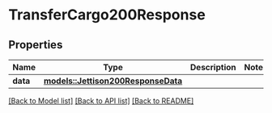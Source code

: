 # TransferCargo200Response

## Properties

Name | Type | Description | Notes
------------ | ------------- | ------------- | -------------
**data** | [**models::Jettison200ResponseData**](jettison_200_response_data.md) |  | 

[[Back to Model list]](../README.md#documentation-for-models) [[Back to API list]](../README.md#documentation-for-api-endpoints) [[Back to README]](../README.md)


